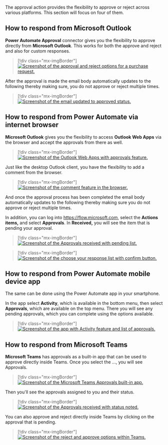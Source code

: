 The approval action provides the flexibility to approve or reject across various platforms. This section will focus on four of them.

## How to respond from Microsoft Outlook

**Power Automate Approval** connector gives you the flexibility to approve directly from **Microsoft Outlook**. This works for both the approve and reject and also for custom responses.

> [!div class="mx-imgBorder"]
> [![Screenshot of the approval and reject options for a purchase request.](../media/approvals-request.jpg)](../media/approvals-request.jpg#lightbox)

After the approval is made the email body automatically updates to the following thereby making sure, you do not approve or reject multiple times.

> [!div class="mx-imgBorder"]
> [![Screenshot of the email updated to approved status.](../media/after-approve.jpg)](../media/after-approve.jpg#lightbox)

## How to respond from Power Automate via internet browser

**Microsoft Outlook** gives you the flexibility to access **Outlook Web Apps** via the browser and accept the approvals from there as well.

> [!div class="mx-imgBorder"]
> [![Screenshot of the Outlook Web Apps with approvals feature.](../media/accept-approval-browser.png)](../media/accept-approval-browser.png#lightbox)

Just like the desktop Outlook client, you have the flexibility to add a comment from the browser.

> [!div class="mx-imgBorder"]
> [![Screenshot of the comment feature in the browser.](../media/respond-browser-comment.png)](../media/respond-browser-comment.png#lightbox)

And once the approval process has been completed the email body automatically updates to the following thereby making sure you do not approve or reject multiple times.

In addition, you can log into <https://flow.microsoft.com>, select the **Actions items,** and select **Approvals**. In **Received,** you will see the item that is pending your approval.

> [!div class="mx-imgBorder"]
> [![Screenshot of the Approvals received with pending list.](../media/approve-power-automate.png)](../media/approve-power-automate.png#lightbox)

> [!div class="mx-imgBorder"]
> [![Screenshot of the choose your response list with confirm button.](../media/choose-response.png)](../media/choose-response.png#lightbox)

## How to respond from Power Automate mobile device app

The same can be done using the Power Automate app in your smartphone.

In the app select **Activity**, which is available in the bottom menu, then select **Approvals**, which are available on the top menu. There you will see any pending approvals, which you can complete using the options available.

> [!div class="mx-imgBorder"]
> [![Screenshot of the app with Activity feature and list of approvals.](../media/respond-device.jpg)](../media/respond-device.jpg#lightbox)

## How to respond from Microsoft Teams

**Microsoft Teams** has approvals as a built-in app that can be used to approve directly inside Teams. Once you select the ..., you will see Approvals.

> [!div class="mx-imgBorder"]
> [![Screenshot of the Microsoft Teams Approvals built-in app.](../media/approvals.png)](../media/approvals.png#lightbox)

Then you'll see the approvals assigned to you and their status.

> [!div class="mx-imgBorder"]
> [![Screenshot of the Approvals received with status noted.](../media/teams-approval-status.png)](../media/teams-approval-status.png#lightbox)

You can also approve and reject directly inside Teams by clicking on the approval that is pending.

> [!div class="mx-imgBorder"]
> [![Screenshot of the reject and approve options within Teams.](../media/approve-reject-teams.png)](../media/approve-reject-teams.png#lightbox)
